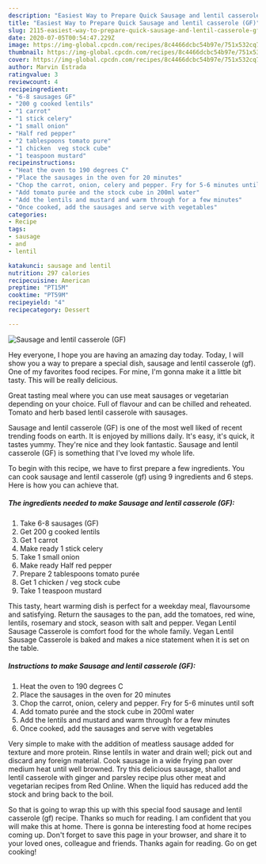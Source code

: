 ```yaml
---
description: "Easiest Way to Prepare Quick Sausage and lentil casserole (GF)"
title: "Easiest Way to Prepare Quick Sausage and lentil casserole (GF)"
slug: 2115-easiest-way-to-prepare-quick-sausage-and-lentil-casserole-gf
date: 2020-07-05T00:54:47.229Z
image: https://img-global.cpcdn.com/recipes/8c4466dcbc54b97e/751x532cq70/sausage-and-lentil-casserole-gf-recipe-main-photo.jpg
thumbnail: https://img-global.cpcdn.com/recipes/8c4466dcbc54b97e/751x532cq70/sausage-and-lentil-casserole-gf-recipe-main-photo.jpg
cover: https://img-global.cpcdn.com/recipes/8c4466dcbc54b97e/751x532cq70/sausage-and-lentil-casserole-gf-recipe-main-photo.jpg
author: Marvin Estrada
ratingvalue: 3
reviewcount: 4
recipeingredient:
- "6-8 sausages GF"
- "200 g cooked lentils"
- "1 carrot"
- "1 stick celery"
- "1 small onion"
- "Half red pepper"
- "2 tablespoons tomato pure"
- "1 chicken  veg stock cube"
- "1 teaspoon mustard"
recipeinstructions:
- "Heat the oven to 190 degrees C"
- "Place the sausages in the oven for 20 minutes"
- "Chop the carrot, onion, celery and pepper. Fry for 5-6 minutes until soft"
- "Add tomato purée and the stock cube in 200ml water"
- "Add the lentils and mustard and warm through for a few minutes"
- "Once cooked, add the sausages and serve with vegetables"
categories:
- Recipe
tags:
- sausage
- and
- lentil

katakunci: sausage and lentil 
nutrition: 297 calories
recipecuisine: American
preptime: "PT15M"
cooktime: "PT59M"
recipeyield: "4"
recipecategory: Dessert

---
```



![Sausage and lentil casserole (GF)](https://img-global.cpcdn.com/recipes/8c4466dcbc54b97e/751x532cq70/sausage-and-lentil-casserole-gf-recipe-main-photo.jpg)

Hey everyone, I hope you are having an amazing day today. Today, I will show you a way to prepare a special dish, sausage and lentil casserole (gf). One of my favorites food recipes. For mine, I'm gonna make it a little bit tasty. This will be really delicious.

Great tasting meal where you can use meat sausages or vegetarian depending on your choice. Full of flavour and can be chilled and reheated. Tomato and herb based lentil casserole with sausages.

Sausage and lentil casserole (GF) is one of the most well liked of recent trending foods on earth. It is enjoyed by millions daily. It's easy, it's quick, it tastes yummy. They're nice and they look fantastic. Sausage and lentil casserole (GF) is something that I've loved my whole life.


To begin with this recipe, we have to first prepare a few ingredients. You can cook sausage and lentil casserole (gf) using 9 ingredients and 6 steps. Here is how you can achieve that.

<!--inarticleads1-->

##### The ingredients needed to make Sausage and lentil casserole (GF):

1. Take 6-8 sausages (GF)
1. Get 200 g cooked lentils
1. Get 1 carrot
1. Make ready 1 stick celery
1. Take 1 small onion
1. Make ready Half red pepper
1. Prepare 2 tablespoons tomato purée
1. Get 1 chicken / veg stock cube
1. Take 1 teaspoon mustard


This tasty, heart warming dish is perfect for a weekday meal, flavoursome and satisfying. Return the sausages to the pan, add the tomatoes, red wine, lentils, rosemary and stock, season with salt and pepper. Vegan Lentil Sausage Casserole is comfort food for the whole family. Vegan Lentil Sausage Casserole is baked and makes a nice statement when it is set on the table. 

<!--inarticleads2-->

##### Instructions to make Sausage and lentil casserole (GF):

1. Heat the oven to 190 degrees C
1. Place the sausages in the oven for 20 minutes
1. Chop the carrot, onion, celery and pepper. Fry for 5-6 minutes until soft
1. Add tomato purée and the stock cube in 200ml water
1. Add the lentils and mustard and warm through for a few minutes
1. Once cooked, add the sausages and serve with vegetables


Very simple to make with the addition of meatless sausage added for texture and more protein. Rinse lentils in water and drain well; pick out and discard any foreign material. Cook sausage in a wide frying pan over medium heat until well browned. Try this delicious sausage, shallot and lentil casserole with ginger and parsley recipe plus other meat and vegetarian recipes from Red Online. When the liquid has reduced add the stock and bring back to the boil. 

So that is going to wrap this up with this special food sausage and lentil casserole (gf) recipe. Thanks so much for reading. I am confident that you will make this at home. There is gonna be interesting food at home recipes coming up. Don't forget to save this page in your browser, and share it to your loved ones, colleague and friends. Thanks again for reading. Go on get cooking!
